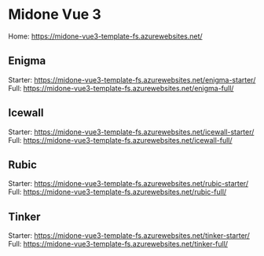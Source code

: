 # Midone Vue 3

Home: <https://midone-vue3-template-fs.azurewebsites.net/>

## Enigma

Starter: <https://midone-vue3-template-fs.azurewebsites.net/enigma-starter/>
Full: <https://midone-vue3-template-fs.azurewebsites.net/enigma-full/>

## Icewall

Starter: <https://midone-vue3-template-fs.azurewebsites.net/icewall-starter/>
Full: <https://midone-vue3-template-fs.azurewebsites.net/icewall-full/>

## Rubic

Starter: <https://midone-vue3-template-fs.azurewebsites.net/rubic-starter/>
Full: <https://midone-vue3-template-fs.azurewebsites.net/rubic-full/>

## Tinker

Starter: <https://midone-vue3-template-fs.azurewebsites.net/tinker-starter/>
Full: <https://midone-vue3-template-fs.azurewebsites.net/tinker-full/>

